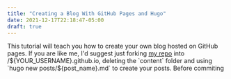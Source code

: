 ```yaml
---
title: "Creating a Blog With GitHub Pages and Hugo"
date: 2021-12-17T22:18:47-05:00
draft: true
---
```


This tutorial will teach you how to create your own blog hosted on GitHub pages.
If you are like me, I'd suggest just forking [my repo](https://github.com/elibroftw/elibroftw.github.io) into /${YOUR_USERNAME}.github.io,
deleting the `content` folder and using `hugo new posts/${post_name}.md` to create your posts. Before commiting
